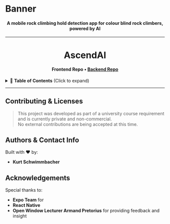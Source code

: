 <h1> Banner </h1>
<h4 align="center"> A mobile rock climbing hold detection app for colour blind rock climbers, powered by AI</h4>

--- 
<h1 align="center">AscendAI</h1>
<h4 align="center">  Frontend Repo • <a href="https://github.com/KurtSchwimmbacher/AscendBackend.git"> Backend Repo</a></h4>
<details>
<summary>📑 <strong>Table of Contents</strong> (Click to expand)</summary>
</details>



---
## Contributing & Licenses
> This project was developed as part of a university course requirement and is currently private and non-commercial.  
No external contributions are being accepted at this time. 

## Authors & Contact Info
Built with ❤️ by:
- **Kurt Schwimmbacher**
  
## Acknowledgements 
Special thanks to:
- **Expo Team** for 
- **React Native** 
- **Open Window Lecturer Armand Pretorius** for providing feedback and insight


